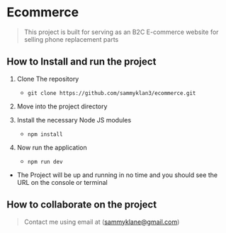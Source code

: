 # Ecommerce
> This project is built for serving as an B2C E-commerce website for selling phone replacement parts

## How to Install and run the project
1. Clone The repository
   - `git clone https://github.com/sammyklan3/ecommerce.git`
1. Move into the project directory

1. Install the necessary Node JS modules
   - `npm install`
1. Now run the application
   - `npm run dev`
+ The Project will be up and running in no time and you should see the URL on the console or terminal

## How to collaborate on the project
> Contact me using email at (sammyklane@gmail.com)
